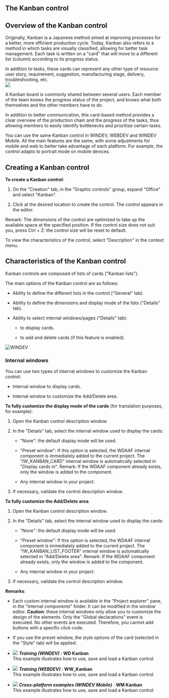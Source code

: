 
## The Kanban control
			

<a name="NOTE1"></a>
<a name="NOTE1_1"></a>


## Overview of the Kanban control
<a name="overview_the_kanban_control_ELTTEXTE000212"></a>
Originally, Kanban is a Japanese method aimed at improving processes for a better, more efficient production cycle.
Today, Kanban also refers to a method in which tasks are visually classified, allowing for better task management.
Each task is written on a "card" that will move to a different list (column) according to its progress status.

In addition to tasks, these cards can represent any other type of resource: user story, requirement, suggestion, manufacturing stage, delivery, troubleshooting, etc.
<br>![](https://doc.pcsoft.fr/en-US/images/image.awp?langid=3&name=Kanban%20-%20Gala.png)


A Kanban board is commonly shared between several users. Each member of the team knows the progress status of the project, and knows what both themselves and the other members have to do.

In addition to better communication, this card-based method provides a clear overview of the production chain and the progress of the tasks, thus allowing members to easily identify bottlenecks and prioritize certain tasks.

You can use the same Kanban control in WINDEV, WEBDEV and WINDEV Mobile. All the main features are the same, with some adjustments for mobile and web to better take advantage of each platform. For example, the control adapts to portrait mode on mobile devices.



<a name="NOTE2"></a>
<a name="NOTE2_1"></a>


## Creating a Kanban control
<a name="creating_kanban_control_ELTTEXTE000236"></a>
**To create a Kanban control**:

1. On the "Creation" tab, in the "Graphic controls" group, expand "Office" and select "Kanban".

2. Click at the desired location to create the control. The control appears in the editor.




Remark: The dimensions of the control are optimized to take up the available space at the specified position. If the control size does not suit you, press Ctrl + Z: the control size will be reset to default.

To view the characteristics of the control, select "Description" in the context menu.



<a name="NOTE3"></a>
<a name="NOTE3_1"></a>


## Characteristics of the Kanban control
<a name="characteristics_the_kanban_control_ELTTEXTE000264"></a>
Kanban controls are composed of lists of cards ("Kanban lists"). 

The main options of the Kanban control are as follows: 

- Ability to define the different lists in the control ("General" tab). 

- Ability to define the dimensions and display mode of the lists ("Details" tab). 

- Ability to select internal windows/pages ("Details" tab): 

	- to display cards. 

	- to add and delete cards (if this feature is enabled).  








![WINDEV](https://doc.pcsoft.fr/ext/images/us/WD.png) 

### Internal windows
<a name="internal_windows_ELTPARAGRAPHE000084"></a>

You can use two types of internal windows to customize the Kanban control: 

- Internal window to display cards. 

- Internal window to customize the Add/Delete area. 




**To fully customize the display mode of the cards** (for translation purposes, for example):

1. Open the Kanban control description window. 

2. In the "Details" tab, select the internal window used to display the cards: 

	- "None": the default display mode will be used. 

	- "Preset window": If this option is selected, the WDAAF internal component is immediately added to the current project. The "IW_KANBAN_CARD" internal window is automatically selected in "Display cards in".
			Remark: If the WDAAF component already exists, only the window is added to the component.  

	- Any internal window in your project. 




3. If necessary, validate the control description window. 




**To fully customize the Add/Delete area**:

1. Open the Kanban control description window. 

2. In the "Details" tab, select the internal window used to display the cards: 

	- "None": the default display mode will be used. 

	- "Preset window": If this option is selected, the WDAAF internal component is immediately added to the current project. The "IW_KANBAN_LIST_FOOTER" internal window is automatically selected in "Add/Delete area". 
			Remark: If the WDAAF component already exists, only the window is added to the component.  

	- Any internal window in your project. 




3. If necessary, validate the control description window. 




**Remarks**: 

- Each custom internal window is available in the "Project explorer" pane, in the "Internal components" folder. It can be modified in the window editor. 
	**Caution**: these internal windows only allow you to customize the design of the elements. Only the "Global declarations" event is executed. No other events are executed. Therefore, you cannot add buttons with a specific click code. 

- If you use the preset window, the style options of the card (selected in the "Style" tab) will be applied.






- ![](https://doc.pcsoft.fr/en-US/images/image.awp?langid=3&name=WDKanban.gif) ***Training (WINDEV)*** : **WD Kanban** <br>This example illustrates how to use, save and load a Kanban control
- ![](https://doc.pcsoft.fr/en-US/images/image.awp?langid=3&name=WW_Kanban.gif) ***Training (WEBDEV)*** : **WW_Kanban** <br>This example illustrates how to use, save and load a Kanban control
- ![](https://doc.pcsoft.fr/en-US/images/image.awp?langid=3&name=WMKanban.gif) ***Cross-platform examples (WINDEV Mobile)*** : **WM Kanban** <br>This example illustrates how to use, save and load a Kanban control



